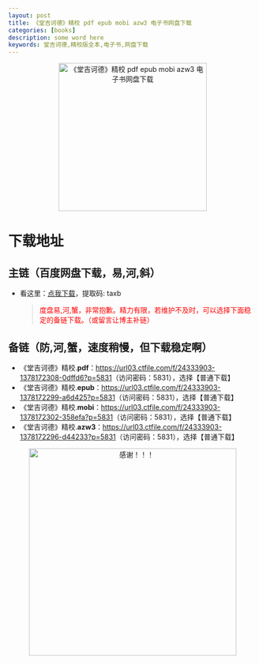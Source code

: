 ```yaml
---
layout: post
title: 《堂吉诃德》精校 pdf epub mobi azw3 电子书网盘下载
categories: [books]
description: some word here
keywords: 堂吉诃德,精校版全本,电子书,网盘下载
---
```


<div align="center"><img src="http://qweree.cn/wp-content/uploads/2024/10/tang-ji-he-de-tuya.jpg" alt="《堂吉诃德》精校 pdf epub mobi azw3 电子书网盘下载" width="300px" height="auto"></div>

# 下载地址

## 主链（百度网盘下载，易,河,斜）

- 看这里：[点我下载](https://pan.baidu.com/s/1iMXUbSbtZQZjDcqDmnWUyw?pwd=taxb)，提取码: taxb

  > <p style="color:red" >度盘易,河,蟹，非常抱歉。精力有限，若维护不及时，可以选择下面稳定的备链下载。（或留言让博主补链）</p>

## 备链（防,河,蟹，速度稍慢，但下载稳定啊）

- 《堂吉诃德》精校.**pdf**：<https://url03.ctfile.com/f/24333903-1378172308-0dffd6?p=5831>（访问密码：5831），选择【普通下载】
- 《堂吉诃德》精校.**epub**：<https://url03.ctfile.com/f/24333903-1378172299-a6d425?p=5831>（访问密码：5831），选择【普通下载】
- 《堂吉诃德》精校.**mobi**：<https://url03.ctfile.com/f/24333903-1378172302-358efa?p=5831>（访问密码：5831），选择【普通下载】
- 《堂吉诃德》精校.**azw3**：<https://url03.ctfile.com/f/24333903-1378172296-d44233?p=5831>（访问密码：5831），选择【普通下载】

<div align="center"><img src="https://pic.imgdb.cn/item/661246bf68eb935713c7f81c.gif" alt="感谢！！！" width="420px" height="auto"/></div>
